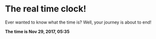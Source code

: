 # The real time clock!

Ever wanted to know what the time is? Well, your journey is about to end!

**The time is Nov 29, 2017, 05:35**
